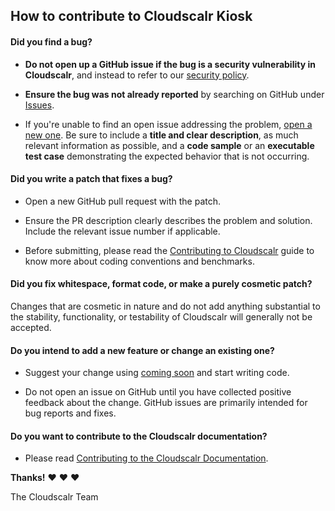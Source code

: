 ## How to contribute to Cloudscalr Kiosk

#### **Did you find a bug?**

* **Do not open up a GitHub issue if the bug is a security vulnerability
  in Cloudscalr**, and instead to refer to our [security policy](https://#).

* **Ensure the bug was not already reported** by searching on GitHub under [Issues](https://github.com/Cloudscalr/cloudscalr-kiosk/issues).

* If you're unable to find an open issue addressing the problem, [open a new one](https://github.com/Cloudscalr/cloudscalr-kiosk/issues/new). Be sure to include a **title and clear description**, as much relevant information as possible, and a **code sample** or an **executable test case** demonstrating the expected behavior that is not occurring.


#### **Did you write a patch that fixes a bug?**

* Open a new GitHub pull request with the patch.

* Ensure the PR description clearly describes the problem and solution. Include the relevant issue number if applicable.

* Before submitting, please read the [Contributing to Cloudscalr](https://#) guide to know more about coding conventions and benchmarks.

#### **Did you fix whitespace, format code, or make a purely cosmetic patch?**

Changes that are cosmetic in nature and do not add anything substantial to the stability, functionality, or testability of Cloudscalr will generally not be accepted.

#### **Do you intend to add a new feature or change an existing one?**

* Suggest your change using [coming soon](https://#) and start writing code.

* Do not open an issue on GitHub until you have collected positive feedback about the change. GitHub issues are primarily intended for bug reports and fixes.


#### **Do you want to contribute to the Cloudscalr documentation?**

* Please read [Contributing to the Cloudscalr Documentation](https://#).



**Thanks!** :heart: :heart: :heart:

The Cloudscalr Team
